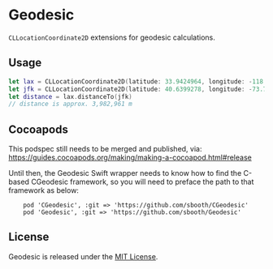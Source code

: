 # Geodesic

`CLLocationCoordinate2D` extensions for geodesic calculations.

## Usage

```swift
let lax = CLLocationCoordinate2D(latitude: 33.9424964, longitude: -118.4080486)
let jfk = CLLocationCoordinate2D(latitude: 40.6399278, longitude: -73.7786925)
let distance = lax.distanceTo(jfk)
// distance is approx. 3,982,961 m
```

## Cocoapods

This podspec still needs to be merged and published, via:
https://guides.cocoapods.org/making/making-a-cocoapod.html#release


Until then, the Geodesic Swift wrapper needs to know how to find the C-based CGeodesic framework, so you will need to preface the path to that framework as below:

```
    pod 'CGeodesic', :git => 'https://github.com/sbooth/CGeodesic'
    pod 'Geodesic', :git => 'https://github.com/sbooth/Geodesic'
```

## License

Geodesic is released under the [MIT License](https://github.com/sbooth/Geodesic/blob/main/LICENSE.txt).
